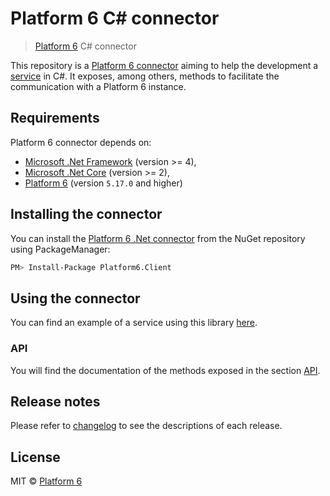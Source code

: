 # Platform 6 C# connector

> [Platform 6](https://documentation.amalto.com/platform6/master/) C# connector

This repository is a [Platform 6 connector](https://documentation.amalto.com/platform6/master/develop-app/custom-service/platform6-cmb-connectors/) aiming to help the development a [service](https://documentation.amalto.com/platform6/master/developer-guide/getting-started/) in C#.
It exposes, among others, methods to facilitate the communication with a Platform 6 instance.

## Requirements

Platform 6 connector depends on:
- [Microsoft .Net Framework](https://www.microsoft.com/en-us/download/details.aspx?id=17851) (version >= 4),
- [Microsoft .Net Core](https://docs.microsoft.com/en-us/dotnet/core/) (version >= 2),
- [Platform 6](https://documentation.amalto.com/platform6/master/user-guide/getting-started/) (version `5.17.0` and higher)

## Installing the connector

You can install the [Platform 6 .Net connector](https://www.nuget.org/packages/Platform6.Client/0.0.1-alpha6) from the NuGet repository using PackageManager:

```bash
PM> Install-Package Platform6.Client
```

## Using the connector

You can find an example of a service using this library [here](https://github.com/amalto/platform6-service-csharp).

### API

You will find the documentation of the methods exposed in the section [API](https://github.com/amalto/platform6-client-csharp/blob/master/Platform6/API.md).

## Release notes

Please refer to [changelog](./Platform6/CHANGELOG.md) to see the descriptions of each release.

## License

MIT © [Platform 6](https://www.platform6.io/)
